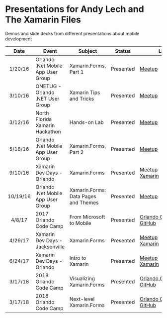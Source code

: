 # Presentations for Andy Lech and The Xamarin Files

Demos and slide decks from different presentations about mobile development

| Date | Event | Subject | Status| Link |
|:-:|-|-|-|-|
| 1/20/16 | Orlando .Net Mobile App User Group | Xamarin.Forms, Part 1 | Presented | [Meetup](https://www.meetup.com/Orlando-net-Mobile-app-User-Group/events/227570869/) |
| 3/10/16 | ONETUG - Orlando .NET User Group | Xamarin Tips and Tricks | Presented | [Meetup](https://www.meetup.com/ONETUG/events/229283073/) |
| 3/12/16 | North Florida Xamarin Hackathon | Hands-on Lab | Presented | [Meetup](https://www.meetup.com/NFLXUG/events/228923709/) |
| 5/18/16 | Orlando .Net Mobile App User Group | Xamarin.Forms, Part 2 | Presented | [Meetup](https://www.meetup.com/Orlando-net-Mobile-app-User-Group/events/227570893/) |
| 9/10/16 | Xamarin Dev Days - Orlando | Xamarin.Forms | Presented | [Meetup](https://www.meetup.com/Orlando-net-Mobile-app-User-Group/events/232995404/) <br /> [Xamarin](https://ti.to/xamarin/dev-days-orlando) |
| 10/19/16 | Orlando .Net Mobile App User Group | Xamarin.Forms: Data Pages and Themes | Presented | [Meetup](https://www.meetup.com/Orlando-net-Mobile-app-User-Group/events/233826823/) |
| 4/8/17 | 2017 Orlando Code Camp | From Microsoft to Mobile | Presented | [Orlando&nbsp;Code&nbsp;Camp](https://web.archive.org/web/20170412025958/http://www.orlandocodecamp.com:80/sessions/index/?timeslot=3) <br /> [GitHub](https://github.com/xamarinfiles/presentations/tree/master/FromMicrosoftToMobile) |
| 4/29/17 | Xamarin Dev Days - Jacksonville | Xamarin.Forms | Presented | [Meetup](https://www.meetup.com/NFLXUG/events/238822623/) <br /> [Xamarin](https://ti.to/xamarin/dev-days-jacksonville-2017) | 
| 6/24/17 | Xamarin Dev Days - Orlando | Intro to Xamarin | Presented | [Meetup](https://www.meetup.com/Orlando-net-Mobile-app-User-Group/events/240225355/) <br/> [Xamarin](https://ti.to/xamarin/dev-days-orlando-2017) |
| 3/17/18 | 2018 Orlando Code Camp | Visualizing Xamarin.Forms | Presented | [Orlando&nbsp;Code&nbsp;Camp](https://web.archive.org/web/20180205023254/http://orlandocodecamp.com:80/Sessions/Details/58) <br /> [GitHub](https://github.com/xamarinfiles/talk-visualizing-forms) |
| 3/17/18 | 2018 Orlando Code Camp | Next-level Xamarin.Forms | Presented | [Orlando&nbsp;Code&nbsp;Camp](https://web.archive.org/web/20180205024246/http://orlandocodecamp.com:80/Sessions/Details/60) <br /> [GitHub](https://github.com/xamarinfiles/talk-next-level-forms) |

